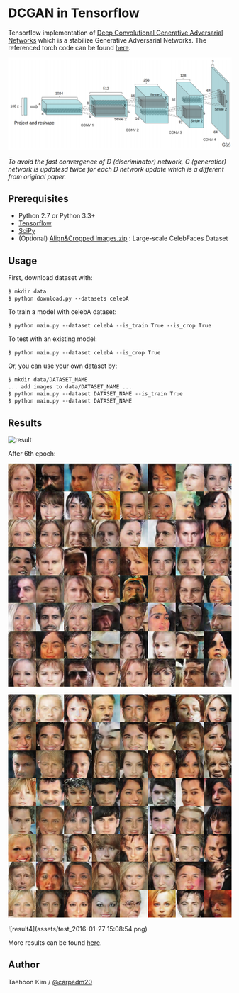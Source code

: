 DCGAN in Tensorflow
====================

Tensorflow implementation of [Deep Convolutional Generative Adversarial Networks](http://arxiv.org/abs/1511.06434) which is a stabilize Generative Adversarial Networks. The referenced torch code can be found [here](https://github.com/soumith/dcgan.torch).

![alt tag](DCGAN.png)

*To avoid the fast convergence of D (discriminator) network, G (generatior) network is updatesd twice for each D network update which is a different from original paper.*


Prerequisites
-------------

- Python 2.7 or Python 3.3+
- [Tensorflow](https://www.tensorflow.org/)
- [SciPy](http://www.scipy.org/install.html)
- (Optional) [Align&Cropped Images.zip](http://mmlab.ie.cuhk.edu.hk/projects/CelebA.html) : Large-scale CelebFaces Dataset


Usage
-----

First, download dataset with:

    $ mkdir data
    $ python download.py --datasets celebA

To train a model with celebA dataset:

    $ python main.py --dataset celebA --is_train True --is_crop True

To test with an existing model:

    $ python main.py --dataset celebA --is_crop True

Or, you can use your own dataset by:

    $ mkdir data/DATASET_NAME
    ... add images to data/DATASET_NAME ...
    $ python main.py --dataset DATASET_NAME --is_train True
    $ python main.py --dataset DATASET_NAME


Results
-------

![result](https://media.giphy.com/media/l3nW2iYprSsXtagYo/giphy.gif)

After 6th epoch:

![result3](assets/result_16_01_04_.png)

![result4](assets/test_2016-01-27%2015:09:46.png)

![result4](assets/test_2016-01-27 15:08:54.png)

More results can be found [here](./assets/).

Author
------

Taehoon Kim / [@carpedm20](http://carpedm20.github.io/)
